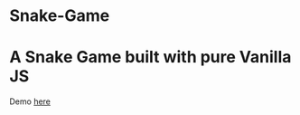 # Snake-Game<h1> A Snake Game built with pure Vanilla JS</h1>


 Demo [here](https://henrybalassiano.github.io/Snake-Game/)
